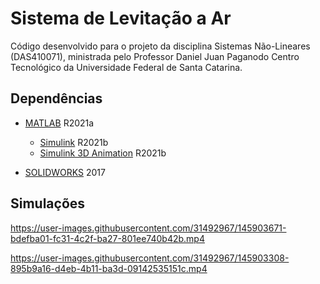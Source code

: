 # Sistema de Levitação a Ar

Código desenvolvido para o projeto da disciplina Sistemas Não-Lineares (DAS410071), ministrada pelo Professor Daniel Juan Paganodo Centro Tecnológico da Universidade Federal de Santa Catarina.

## Dependências
 
- [MATLAB](https://www.mathworks.com/products/matlab.html) R2021a
  - [Simulink](https://www.mathworks.com/products/simulink.html) R2021b
  - [Simulink 3D Animation](https://www.mathworks.com/products/3d-animation.html) R2021b

- [SOLIDWORKS](https://www.solidworks.com/) 2017

## Simulações

https://user-images.githubusercontent.com/31492967/145903671-bdefba01-fc31-4c2f-ba27-801ee740b42b.mp4

https://user-images.githubusercontent.com/31492967/145903308-895b9a16-d4eb-4b11-ba3d-09142535151c.mp4
